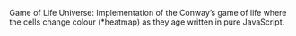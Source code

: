 Game of Life Universe: Implementation of the Conway’s game of life where the cells change colour (*heatmap) as they age written in pure JavaScript.